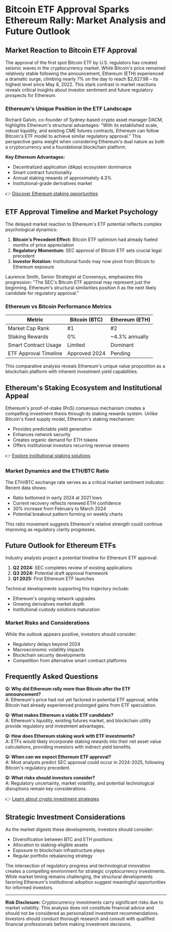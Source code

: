 # Bitcoin ETF Approval Sparks Ethereum Rally: Market Analysis and Future Outlook

## Market Reaction to Bitcoin ETF Approval

The approval of the first spot Bitcoin ETF by U.S. regulators has created seismic waves in the cryptocurrency market. While Bitcoin's price remained relatively stable following the announcement, Ethereum (ETH) experienced a dramatic surge, climbing nearly 7% on the day to reach $2,627.98 – its highest level since May 8, 2022. This stark contrast in market reactions reveals critical insights about investor sentiment and future regulatory prospects for Ethereum.

### Ethereum's Unique Position in the ETF Landscape

Richard Galvin, co-founder of Sydney-based crypto asset manager DACM, highlights Ethereum's structural advantages: "With its established scale, robust liquidity, and existing CME futures contracts, Ethereum can follow Bitcoin's ETF model to achieve similar regulatory approval." This perspective gains weight when considering Ethereum's dual nature as both a cryptocurrency and a foundational blockchain platform.

**Key Ethereum Advantages:**
- Decentralized application (dApp) ecosystem dominance
- Smart contract functionality
- Annual staking rewards of approximately 4.3%
- Institutional-grade derivatives market

👉 [Discover Ethereum staking opportunities](https://bit.ly/okx-bonus)

## ETF Approval Timeline and Market Psychology

The delayed market reaction to Ethereum's ETF potential reflects complex psychological dynamics:
1. **Bitcoin's Precedent Effect:** Bitcoin ETF optimism had already fueled months of price appreciation
2. **Regulatory Momentum:** SEC approval of Bitcoin ETF sets crucial legal precedent
3. **Investor Rotation:** Institutional funds may now pivot from Bitcoin to Ethereum exposure

Laurence Smith, Senior Strategist at Consensys, emphasizes this progression: "The SEC's Bitcoin ETF approval may represent just the beginning. Ethereum's structural similarities position it as the next likely candidate for regulatory approval."

### Ethereum vs Bitcoin Performance Metrics

| Metric                | Bitcoin (BTC) | Ethereum (ETH) |
|-----------------------|---------------|----------------|
| Market Cap Rank       | #1            | #2             |
| Staking Rewards       | 0%            | ~4.3% annually |
| Smart Contract Usage  | Limited       | Dominant       |
| ETF Approval Timeline | Approved 2024 | Pending         |

This comparative analysis reveals Ethereum's unique value proposition as a blockchain platform with inherent investment yield capabilities.

## Ethereum's Staking Ecosystem and Institutional Appeal

Ethereum's proof-of-stake (PoS) consensus mechanism creates a compelling investment thesis through its staking rewards system. Unlike Bitcoin's fixed supply model, Ethereum's staking mechanism:
- Provides predictable yield generation
- Enhances network security
- Creates organic demand for ETH tokens
- Offers institutional investors recurring revenue streams

👉 [Explore institutional staking solutions](https://bit.ly/okx-bonus)

### Market Dynamics and the ETH/BTC Ratio

The ETH/BTC exchange rate serves as a critical market sentiment indicator. Recent data shows:
- Ratio bottomed in early 2024 at 2021 lows
- Current recovery reflects renewed ETH confidence
- 30% increase from February to March 2024
- Potential breakout pattern forming on weekly charts

This ratio movement suggests Ethereum's relative strength could continue improving as regulatory clarity progresses.

## Future Outlook for Ethereum ETFs

Industry analysts project a potential timeline for Ethereum ETF approval:
1. **Q2 2024:** SEC completes review of existing applications
2. **Q3 2024:** Potential draft approval framework
3. **Q1 2025:** First Ethereum ETF launches

Technical developments supporting this trajectory include:
- Ethereum's ongoing network upgrades
- Growing derivatives market depth
- Institutional custody solutions maturation

### Market Risks and Considerations

While the outlook appears positive, investors should consider:
- Regulatory delays beyond 2024
- Macroeconomic volatility impacts
- Blockchain security developments
- Competition from alternative smart contract platforms

## Frequently Asked Questions

**Q: Why did Ethereum rally more than Bitcoin after the ETF announcement?**  
A: Ethereum's price had not yet factored in potential ETF approval, while Bitcoin had already experienced prolonged gains from ETF speculation.

**Q: What makes Ethereum a viable ETF candidate?**  
A: Ethereum's liquidity, existing futures market, and blockchain utility provide regulatory and investment advantages.

**Q: How does Ethereum staking work with ETF investments?**  
A: ETFs would likely incorporate staking rewards into their net asset value calculations, providing investors with indirect yield benefits.

**Q: When can we expect Ethereum ETF approval?**  
A: Most analysts predict SEC approval could occur in 2024-2025, following Bitcoin's regulatory precedent.

**Q: What risks should investors consider?**  
A: Regulatory uncertainty, market volatility, and potential technological disruptions remain key considerations.

👉 [Learn about crypto investment strategies](https://bit.ly/okx-bonus)

## Strategic Investment Considerations

As the market digests these developments, investors should consider:
- Diversification between BTC and ETH positions
- Allocation to staking-eligible assets
- Exposure to blockchain infrastructure plays
- Regular portfolio rebalancing strategy

The intersection of regulatory progress and technological innovation creates a compelling environment for strategic cryptocurrency investments. While market timing remains challenging, the structural developments favoring Ethereum's institutional adoption suggest meaningful opportunities for informed investors.

---

**Risk Disclosure:** Cryptocurrency investments carry significant risks due to market volatility. This analysis does not constitute financial advice and should not be considered as personalized investment recommendations. Investors should conduct thorough research and consult with qualified financial professionals before making investment decisions.